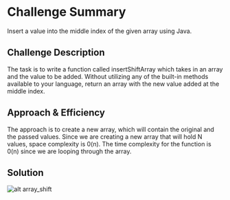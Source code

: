 # Challenge Summary
Insert a value into the middle index of the given array using Java.

## Challenge Description
The task is to write a function called insertShiftArray which takes in an array and the value to be added. Without utilizing any of the built-in methods available to your language, return an array with the new value added at the middle index.

## Approach & Efficiency
The approach is to create a new array, which will contain the original and the passed values. Since we are creating a new array that will hold N values, space complexity is 0(n). The time complexity for the function is 0(n) since we are looping through the array.


## Solution
![alt array_shift](https://raw.githubusercontent.com/joriefernandez/data-structures-and-algorithms/master/challenges-401/assets/array_shift.jpg)
